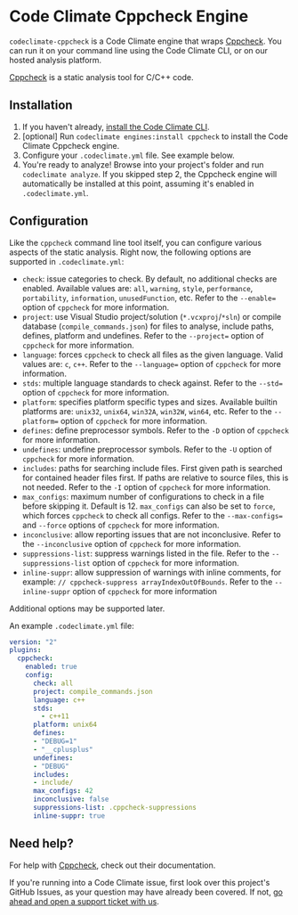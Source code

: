 # Code Climate Cppcheck Engine

`codeclimate-cppcheck` is a Code Climate engine that wraps [Cppcheck][cppcheck].
You can run it on your command line using the Code Climate CLI, or on our
hosted analysis platform.

[Cppcheck][cppcheck] is a static analysis tool for C/C++ code.

## Installation

1. If you haven't already, [install the Code Climate CLI][codeclimate-cli].
2. [optional] Run `codeclimate engines:install cppcheck` to install the Code
   Climate Cppcheck engine.
3. Configure your `.codeclimate.yml` file. See example below.
4. You're ready to analyze! Browse into your project's folder and run
   `codeclimate analyze`. If you skipped step 2, the Cppcheck engine will
   automatically be installed at this point, assuming it's enabled in
   `.codeclimate.yml`.

## Configuration

Like the `cppcheck` command line tool itself, you can configure various
aspects of the static analysis. Right now, the following options are supported
in `.codeclimate.yml`:

* `check`: issue categories to check.
  By default, no additional checks are enabled.
  Available values are: `all`, `warning`, `style`, `performance`, `portability`,
  `information`, `unusedFunction`, etc.
  Refer to the `--enable=` option of `cppcheck` for more information.
* `project`: use Visual Studio project/solution (`*.vcxproj`/`*sln`) or compile
  database (`compile_commands.json`) for files to analyse, include paths,
  defines, platform and undefines.
  Refer to the `--project=` option of `cppcheck` for more information.
* `language`: forces `cppcheck` to check all files as the given language.
  Valid values are: `c`, `c++`.
  Refer to the `--language=` option of `cppcheck` for more information.
* `stds`: multiple language standards to check against.
  Refer to the `--std=` option of `cppcheck` for more information.
* `platform`: specifies platform specific types and sizes. Available builtin
  platforms are: `unix32`, `unix64`, `win32A`, `win32W`, `win64`, etc.
  Refer to the `--platform=` option of `cppcheck` for more information.
* `defines`: define preprocessor symbols.
  Refer to the `-D` option of `cppcheck` for more information.
* `undefines`: undefine preprocessor symbols.
  Refer to the `-U` option of `cppcheck` for more information.
* `includes`: paths for searching include files. First given path is searched
  for contained header files first. If paths are relative to source files,
  this is not needed.
  Refer to the `-I` option of `cppcheck` for more information.
* `max_configs`: maximum number of configurations to check in a file before
  skipping it. Default is 12. `max_configs` can also be set to `force`, which
  forces `cppcheck` to check all configs.
  Refer to the `--max-configs=` and `--force` options of `cppcheck` for more
  information.
* `inconclusive`: allow reporting issues that are not inconclusive.
  Refer to the `--inconclusive` option of `cppcheck` for more information.
* `suppressions-list`: suppress warnings listed in the file.
  Refer to the `--suppressions-list` option of `cppcheck` for more information.
* `inline-suppr`: allow suppression of warnings with inline comments,
  for example: `// cppcheck-suppress arrayIndexOutOfBounds`.
  Refer to the `--inline-suppr` option of `cppcheck` for more information

Additional options may be supported later.

An example `.codeclimate.yml` file:

```yaml
version: "2"
plugins:
  cppcheck:
    enabled: true
    config:
      check: all
      project: compile_commands.json
      language: c++
      stds:
        - c++11
      platform: unix64
      defines:
      - "DEBUG=1"
      - "__cplusplus"
      undefines:
      - "DEBUG"
      includes:
      - include/
      max_configs: 42
      inconclusive: false
      suppressions-list: .cppcheck-suppressions
      inline-suppr: true
```

## Need help?

For help with [Cppcheck][cppcheck], check out their documentation.

If you're running into a Code Climate issue, first look over this project's
GitHub Issues, as your question may have already been covered.
If not, [go ahead and open a support ticket with us][codeclimate-help].

[cppcheck]: http://cppcheck.sourceforge.net/
[codeclimate-cli]: https://github.com/codeclimate/codeclimate
[codeclimate-help]: https://codeclimate.com/help

